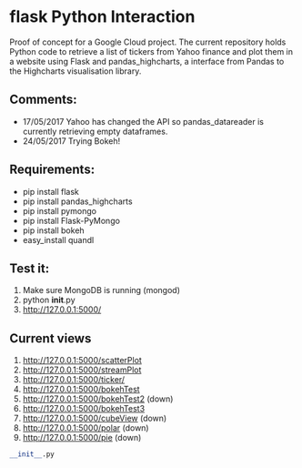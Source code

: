 # flask Python Interaction
Proof of concept for a Google Cloud project. The current repository holds Python code to retrieve a list of tickers from Yahoo finance and plot them in a website using Flask and pandas_highcharts, a interface from Pandas to the Highcharts visualisation library.

Comments:
-------
* 17/05/2017 Yahoo has changed the API so pandas_datareader is currently retrieving empty dataframes.
* 24/05/2017 Trying Bokeh!


Requirements:
-------
* pip install flask
* pip install pandas_highcharts
* pip install pymongo
* pip install Flask-PyMongo
* pip install bokeh
* easy_install quandl

Test it:
-------
1. Make sure MongoDB is running (mongod)
1. python __init__.py
1. http://127.0.0.1:5000/


## Current views
1. http://127.0.0.1:5000/scatterPlot
1. http://127.0.0.1:5000/streamPlot
1. http://127.0.0.1:5000/ticker/<tickername>
1. http://127.0.0.1:5000/bokehTest
1. http://127.0.0.1:5000/bokehTest2  (down)
1. http://127.0.0.1:5000/bokehTest3
1. http://127.0.0.1:5000/cubeView (down)
1. http://127.0.0.1:5000/polar (down)
1. http://127.0.0.1:5000/pie (down)


```python
__init__.py
```




